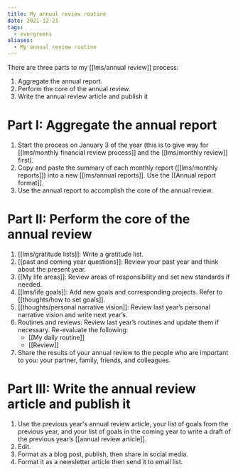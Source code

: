 ```yaml
---
title: My annual review routine
date: 2021-12-21
tags:
  - evergreens
aliases:
  - My annual review routine
---
```

There are three parts to my [[lms/annual review]] process:

1. Aggregate the annual report.
2. Perform the core of the annual review.
3. Write the annual review article and publish it

# Part I: Aggregate the annual report

1. Start the process on January 3 of the year (this is to give way for [[lms/monthly financial review process]] and the [[lms/monthly review]] first).
2. Copy and paste the summary of each monthly report ([[lms/monthly reports]]) into a new [[lms/annual reports]]. Use the [[Annual report format]].
3. Use the annual report to accomplish the core of the annual review.

# Part II: Perform the core of the annual review

1. [[lms/gratitude lists]]: Write a gratitude list.
2. [[past and coming year questions]]: Review your past year and think about the present year.
3. [[My life areas]]: Review areas of responsibility and set new standards if needed.
4. [[lms/life goals]]: Add new goals and corresponding projects. Refer to [[thoughts/how to set goals]].
4. [[thoughts/personal narrative vision]]: Review last year’s personal narrative vision and write next year’s.
5. Routines and reviews: Review last year’s routines and update them if necessary. Re-evaluate the following:
	- [[My daily routine]]
	- [[Review]]
7. Share the results of your annual review to the people who are important to you: your partner, family, friends, and colleagues.

# Part III: Write the annual review article and publish it

1. Use the previous year's annual review article, your list of goals from the previous year, and your list of goals in the coming year to write a draft of the previous year’s [[annual review article]].
2. Edit.
3. Format as a blog post, publish, then share in social media.
4. Format it as a newsletter article then send it to email list.